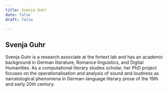 ```yaml
---
title: Svenja Guhr
date: false
draft: false

---
```



## Svenja Guhr
</lb> Svenja Guhr is a research associate at the fortext lab and has an academic background in German literature, Romance linguistics, and Digital Humanities. As a computational literary studies scholar, her PhD project focuses on the operationalisation and analysis of sound and loudness as narratological phenomena in German-language literary prose of the 19th and early 20th century. 